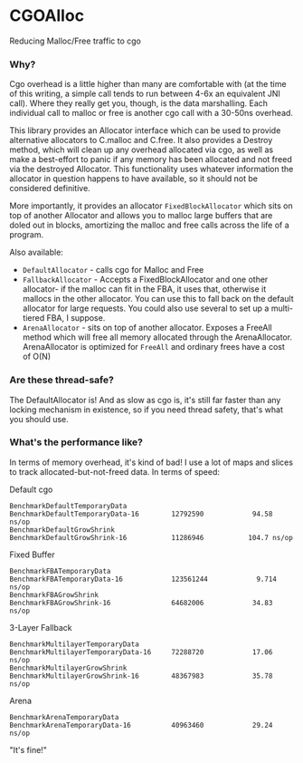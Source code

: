 # CGOAlloc

Reducing Malloc/Free traffic to cgo

### Why?

Cgo overhead is a little higher than many are comfortable with (at the time of this writing, a simple call tends to run between 4-6x an equivalent JNI call). Where they really get you, though, is the data marshalling. Each individual call to malloc or free is another cgo call with a 30-50ns overhead.

This library provides an Allocator interface which can be used to provide alternative allocators to C.malloc and C.free.  It also provides a Destroy method, which will clean up any overhead allocated via cgo, as well as make a best-effort to panic if any memory has been allocated and not freed via the destroyed Allocator.  This functionality uses whatever information the allocator in question happens to have available, so it should not be considered definitive.  

More importantly, it provides an allocator `FixedBlockAllocator` which sits on top of another Allocator and allows you to malloc large buffers that are doled out in blocks, amortizing the malloc and free calls across the life of a program.

Also available:

* `DefaultAllocator` - calls cgo for Malloc and Free
* `FallbackAllocator` - Accepts a FixedBlockAllocator and one other allocator- if the malloc can fit in the FBA, it uses that, otherwise it mallocs in the other allocator. You can use this to fall back on the default allocator for large requests.  You could also use several to set up a multi-tiered FBA, I suppose. 
* `ArenaAllocator` - sits on top of another allocator.  Exposes a FreeAll method which will free all memory allocated through the ArenaAllocator.  ArenaAllocator is optimized for `FreeAll` and ordinary frees have a cost of O(N)

### Are these thread-safe?

The DefaultAllocator is! And as slow as cgo is, it's still far faster than any locking mechanism in existence, so if you need thread safety, that's what you should use.

### What's the performance like?

In terms of memory overhead, it's kind of bad! I use a lot of maps and slices to track allocated-but-not-freed data.  In terms of speed:

Default cgo
```
BenchmarkDefaultTemporaryData
BenchmarkDefaultTemporaryData-16    	12792590	        94.58 ns/op
BenchmarkDefaultGrowShrink
BenchmarkDefaultGrowShrink-16       	11286946	       104.7 ns/op
```

Fixed Buffer
```
BenchmarkFBATemporaryData
BenchmarkFBATemporaryData-16        	123561244	         9.714 ns/op
BenchmarkFBAGrowShrink
BenchmarkFBAGrowShrink-16           	64682006	        34.83 ns/op
```

3-Layer Fallback
```
BenchmarkMultilayerTemporaryData
BenchmarkMultilayerTemporaryData-16    	72288720	        17.06 ns/op
BenchmarkMultilayerGrowShrink
BenchmarkMultilayerGrowShrink-16       	48367983	        35.78 ns/op
```

Arena
```
BenchmarkArenaTemporaryData
BenchmarkArenaTemporaryData-16      	40963460	        29.24 ns/op
```

"It's fine!"
